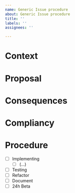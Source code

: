 ```yaml
---
name: Generic Issue procedure
about: Generic Issue procedure
title: ''
labels: ''
assignees: ''

---
```


# Context

# Proposal

# Consequences

# Compliancy

# Procedure

- [ ] Implementing
    - [ ] (...)
- [ ] Testing
- [ ] Refactor
- [ ] Document
- [ ] 24h Beta
